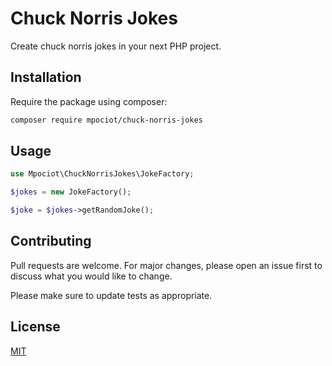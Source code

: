 # Chuck Norris Jokes

Create chuck norris jokes in your next PHP project.

## Installation

Require the package using composer:

```bash
composer require mpociot/chuck-norris-jokes
```

## Usage

```php
use Mpociot\ChuckNorrisJokes\JokeFactory;

$jokes = new JokeFactory();

$joke = $jokes->getRandomJoke();
```

## Contributing
Pull requests are welcome. For major changes, please open an issue first to discuss what you would like to change.

Please make sure to update tests as appropriate.

## License
[MIT](./LICENSE.md)
